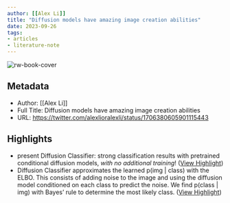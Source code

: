 ```yaml
---
author: [[Alex Li]]
title: "Diffusion models have amazing image creation abilities"
date: 2023-09-26
tags: 
- articles
- literature-note
---
```

![rw-book-cover](https://pbs.twimg.com/profile_images/1646908294563233793/lsOCbifE_normal.jpg)

## Metadata
- Author: [[Alex Li]]
- Full Title: Diffusion models have amazing image creation abilities
- URL: https://twitter.com/alexlioralexli/status/1706380605901115443

## Highlights
- present Diffusion Classifier: strong classification results with pretrained conditional diffusion models, *with no additional training*! ([View Highlight](https://read.readwise.io/read/01hb96mv79e5ewcajpxta1rxdq))
- Diffusion Classifier approximates the learned p(img | class) with the ELBO. This consists of adding noise to the image and using the diffusion model conditioned on each class to predict the noise. We find p(class | img) with Bayes’ rule to determine the most likely class. ([View Highlight](https://read.readwise.io/read/01hb96n2h0m9wf9c6q6styz0c3))
